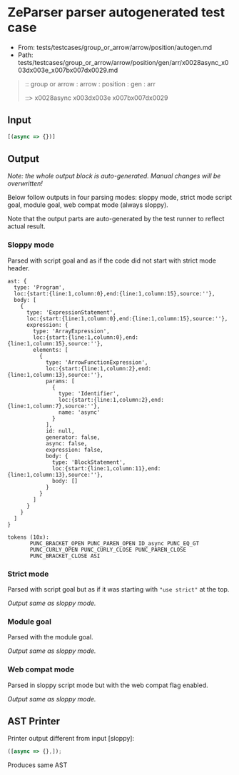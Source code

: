# ZeParser parser autogenerated test case

- From: tests/testcases/group_or_arrow/arrow/position/autogen.md
- Path: tests/testcases/group_or_arrow/arrow/position/gen/arr/x0028async_x003dx003e_x007bx007dx0029.md

> :: group or arrow : arrow : position : gen : arr
>
> ::> x0028async x003dx003e x007bx007dx0029

## Input


`````js
[(async => {})]
`````

## Output

_Note: the whole output block is auto-generated. Manual changes will be overwritten!_

Below follow outputs in four parsing modes: sloppy mode, strict mode script goal, module goal, web compat mode (always sloppy).

Note that the output parts are auto-generated by the test runner to reflect actual result.

### Sloppy mode

Parsed with script goal and as if the code did not start with strict mode header.

`````
ast: {
  type: 'Program',
  loc:{start:{line:1,column:0},end:{line:1,column:15},source:''},
  body: [
    {
      type: 'ExpressionStatement',
      loc:{start:{line:1,column:0},end:{line:1,column:15},source:''},
      expression: {
        type: 'ArrayExpression',
        loc:{start:{line:1,column:0},end:{line:1,column:15},source:''},
        elements: [
          {
            type: 'ArrowFunctionExpression',
            loc:{start:{line:1,column:2},end:{line:1,column:13},source:''},
            params: [
              {
                type: 'Identifier',
                loc:{start:{line:1,column:2},end:{line:1,column:7},source:''},
                name: 'async'
              }
            ],
            id: null,
            generator: false,
            async: false,
            expression: false,
            body: {
              type: 'BlockStatement',
              loc:{start:{line:1,column:11},end:{line:1,column:13},source:''},
              body: []
            }
          }
        ]
      }
    }
  ]
}

tokens (10x):
       PUNC_BRACKET_OPEN PUNC_PAREN_OPEN ID_async PUNC_EQ_GT
       PUNC_CURLY_OPEN PUNC_CURLY_CLOSE PUNC_PAREN_CLOSE
       PUNC_BRACKET_CLOSE ASI
`````

### Strict mode

Parsed with script goal but as if it was starting with `"use strict"` at the top.

_Output same as sloppy mode._

### Module goal

Parsed with the module goal.

_Output same as sloppy mode._

### Web compat mode

Parsed in sloppy script mode but with the web compat flag enabled.

_Output same as sloppy mode._

## AST Printer

Printer output different from input [sloppy]:

````js
([async => {},]);
````

Produces same AST
